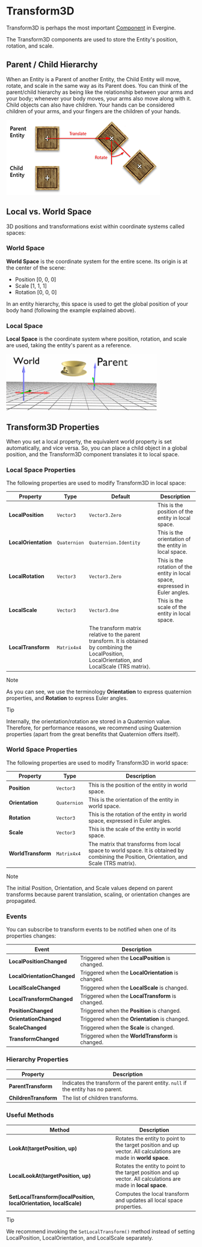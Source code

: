 # Transform3D

Transform3D is perhaps the most important [Component](component_arch/components/index.md) in Evergine.

The Transform3D components are used to store the Entity's position, rotation, and scale.

## Parent / Child Hierarchy

When an Entity is a Parent of another Entity, the Child Entity will move, rotate, and scale in the same way as its Parent does. You can think of the parent/child hierarchy as being like the relationship between your arms and your body; whenever your body moves, your arms also move along with it. Child objects can also have children. Your hands can be considered children of your arms, and your fingers are the children of your hands.

![Hierarchy](component_arch/entities/images/entity_hierarchy.png)

## Local vs. World Space

3D positions and transformations exist within coordinate systems called spaces:

### World Space

**World Space** is the coordinate system for the entire scene. Its origin is at the center of the scene:
* Position [0, 0, 0]
* Scale [1, 1, 1]
* Rotation [0, 0, 0]

In an entity hierarchy, this space is used to get the global position of your body hand (following the example explained above).

### Local Space

**Local Space** is the coordinate system where position, rotation, and scale are used, taking the entity's parent as a reference.

![localvsworld](images/localvsworld.gif)

## Transform3D Properties

When you set a local property, the equivalent world property is set automatically, and vice versa. So, you can place a child object in a global position, and the Transform3D component translates it to local space.

### Local Space Properties

The following properties are used to modify Transform3D in local space:

| Property | Type | Default | Description |
| --- | --- | --- | --- |
| **LocalPosition** | `Vector3` | `Vector3.Zero` | This is the position of the entity in local space. |
| **LocalOrientation** | `Quaternion` | `Quaternion.Identity` | This is the orientation of the entity in local space. |
| **LocalRotation** | `Vector3` | `Vector3.Zero` | This is the rotation of the entity in local space, expressed in Euler angles. |
| **LocalScale** | `Vector3` | `Vector3.One` | This is the scale of the entity in local space. |
| **LocalTransform** | `Matrix4x4` | The transform matrix relative to the parent transform. It is obtained by combining the LocalPosition, LocalOrientation, and LocalScale (TRS matrix).

> [!NOTE]
> As you can see, we use the terminology **Orientation** to express quaternion properties, and **Rotation** to express Euler angles.

> [!TIP]
> Internally, the orientation/rotation are stored in a Quaternion value. Therefore, for performance reasons, we recommend using Quaternion properties (apart from the great benefits that Quaternion offers itself).

### World Space Properties

The following properties are used to modify Transform3D in world space:

| Property | Type | Description |
| --- | --- | --- |
| **Position** | `Vector3` | This is the position of the entity in world space. |
| **Orientation** | `Quaternion` | This is the orientation of the entity in world space. |
| **Rotation** | `Vector3` | This is the rotation of the entity in world space, expressed in Euler angles. |
| **Scale** | `Vector3` | This is the scale of the entity in world space. |
| **WorldTransform** | `Matrix4x4` | The matrix that transforms from local space to world space. It is obtained by combining the Position, Orientation, and Scale (TRS matrix).

> [!NOTE]
> The initial Position, Orientation, and Scale values depend on parent transforms because parent translation, scaling, or orientation changes are propagated.

### Events

You can subscribe to transform events to be notified when one of its properties changes:

| Event | Description |
| --- | --- |
| **LocalPositionChanged** | Triggered when the **LocalPosition** is changed. |
| **LocalOrientationChanged** | Triggered when the **LocalOrientation** is changed. |
| **LocalScaleChanged** | Triggered when the **LocalScale** is changed. |
| **LocalTransformChanged** | Triggered when the **LocalTransform** is changed. |
| **PositionChanged** | Triggered when the **Position** is changed. |
| **OrientationChanged** | Triggered when the **Orientation** is changed. |
| **ScaleChanged** | Triggered when the **Scale** is changed. |
| **TransformChanged** | Triggered when the **WorldTransform** is changed. |

### Hierarchy Properties

| Property | Description |
| --- | --- |
| **ParentTransform** | Indicates the transform of the parent entity. `null` if the entity has no parent. |
| **ChildrenTransform** | The list of children transforms. |

### Useful Methods

| Method | Description |
|--- | --- |
| **LookAt(targetPosition, up)** | Rotates the entity to point to the target position and up vector. All calculations are made in **world space**. |
| **LocalLookAt(targetPosition, up)** | Rotates the entity to point to the target position and up vector. All calculations are made in **local space**. |
| **SetLocalTransform(localPosition, localOrientation, localScale)** | Computes the local transform and updates all local space properties. |

> [!TIP]
> We recommend invoking the `SetLocalTransform()` method instead of setting LocalPosition, LocalOrientation, and LocalScale separately.